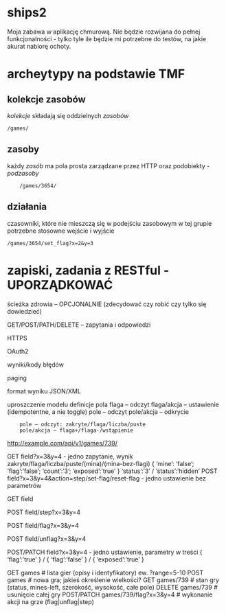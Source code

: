 # ships2

Moja zabawa w aplikację chmurową. 
Nie będzie rozwijana do pełnej funkcjonalności - tylko tyle ile będzie mi potrzebne do testów, na jakie akurat nabiorę ochoty.

# archeytypy na podstawie TMF

## kolekcje zasobów
*kolekcje* składają się oddzielnych *zasobów*

	/games/

## zasoby
każdy _zasób_ ma pola prosta zarządzane przez HTTP oraz podobiekty - _podzasoby_

		/games/3654/

## działania
czasowniki, które nie mieszczą się w podejściu zasobowym
w tej grupie potrzebne stosowne wejście i wyjście

	/games/3654/set_flag?x=2&y=3

# zapiski, zadania z RESTful - UPORZĄDKOWAĆ
ścieżka zdrowia – OPCJONALNIE (zdecydować czy robić czy tylko się dowiedzieć)

GET/POST/PATH/DELETE – zapytania i odpowiedzi

HTTPS

OAuth2

wyniki/kody błędów

paging

format wyniku JSON/XML

uproszczenie modelu
definicje pola
		flaga – odczyt
		flaga/akcja – ustawienie (idempotentne, a nie toggle)
		pole – odczyt 
		pole/akcja – odkrycie

		pole – odczyt: zakryte/flaga/liczba/puste
		pole/akcja – flaga+/flaga-/wstąpienie

http://example.com/api/v1/games/739/       

GET field?x=3&y=4        - jedno zapytanie, wynik zakryte/flaga/liczba/puste/(mina)/(mina-bez-flagi)
{ ‘mine’: ‘false’; ‘flag’:’false’; ‘count’:’3’; ‘exposed’:’true’ }
‘status’:’3’ / ‘status’:’hidden’
POST field?x=3&y=4&action=step/set-flag/reset-flag      - jedno ustawienie bez parametrów


GET field

POST field/step?x=3&y=4

POST field/flag?x=3&y=4 

POST field/unflag?x=3&y=4


POST/PATCH field?x=3&y=4     - jedno ustawienie, parametry w treści 
{ ‘flag’:’true’ } / { ‘flag’:’false’ } / { ‘exposed’:’true’ }

GET games    		# lista gier (opisy i identyfikatory)
ew. ?range=5-10
POST games		# nowa gra; jakieś określenie wielkości?
GET games/739     	# stan gry (status, mines-left, szerokość, wysokość, całe pole) 
DELETE games/739	# usunięcie całej gry
POST/PATCH games/739/flag?x=3&y=4		# wykonanie akcji na grze (flag|unflag|step)

